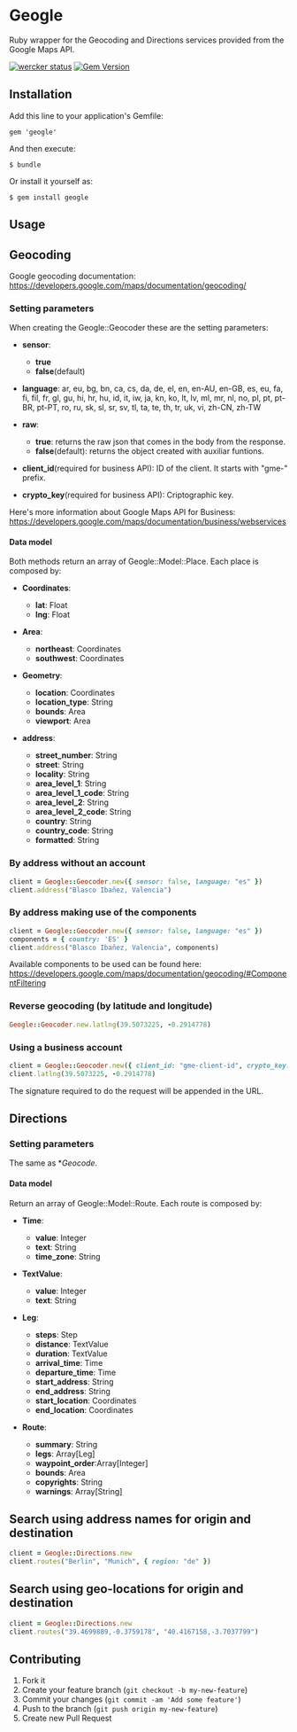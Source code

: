 # Geogle

Ruby wrapper for the Geocoding and Directions services provided from the Google Maps API.

[![wercker status](https://app.wercker.com/status/6122e4f0966ee255949e2eb465aefd10/m "wercker status")](https://app.wercker.com/project/bykey/6122e4f0966ee255949e2eb465aefd10)
[![Gem Version](https://badge.fury.io/rb/geogle.svg)](http://badge.fury.io/rb/geogle)

## Installation

Add this line to your application's Gemfile:

    gem 'geogle'

And then execute:

    $ bundle

Or install it yourself as:

    $ gem install geogle

## Usage

## Geocoding
Google geocoding documentation:
https://developers.google.com/maps/documentation/geocoding/

### Setting parameters

When creating the Geogle::Geocoder these are the setting parameters:

* **sensor**:
    * **true**
    * **false**(default)
* **language**: ar, eu, bg, bn, ca, cs, da, de, el, en, en-AU, en-GB, es, eu, fa, fi, fil, fr, gl, gu, hi, hr, hu, id, it, iw, ja, kn, ko, lt, lv, ml, mr, nl, no, pl, pt, pt-BR, pt-PT, ro, ru, sk, sl, sr, sv, tl, ta, te, th, tr, uk, vi, zh-CN, zh-TW
* **raw**:
    * **true**: returns the raw json that comes in the body from the response.
    * **false**(default): returns the object created with auxiliar funtions.

* **client_id**(required for business API): ID of the client. It starts with "gme-" prefix.
* **crypto_key**(required for business API): Criptographic key.

Here's more information about Google Maps API for Business:
https://developers.google.com/maps/documentation/business/webservices

#### Data model

Both methods return an array of Geogle::Model::Place. Each place is composed by:

* **Coordinates**:
    * **lat**: Float
    * **lng**: Float

* **Area**:
    * **northeast**: Coordinates
    * **southwest**: Coordinates

* **Geometry**:
    * **location**: Coordinates
    * **location_type**: String
    * **bounds**: Area
    * **viewport**: Area
* **address**:
    * **street_number**: String
    * **street**: String
    * **locality**: String
    * **area_level_1**: String
    * **area_level_1_code**: String
    * **area_level_2**: String
    * **area_level_2_code**: String
    * **country**: String
    * **country_code**: String
    * **formatted**: String


### By address without an account

```ruby
client = Geogle::Geocoder.new({ sensor: false, language: "es" })
client.address("Blasco Ibañez, Valencia")
```

### By address making use of the components

```ruby
client = Geogle::Geocoder.new({ sensor: false, language: "es" })
components = { country: 'ES' }
client.address("Blasco Ibañez, Valencia", components)
```

  Available components to be used can be found here:
  https://developers.google.com/maps/documentation/geocoding/#ComponentFiltering

### Reverse geocoding (by latitude and longitude)

```ruby
Geogle::Geocoder.new.latlng(39.5073225, -0.2914778)
```

### Using a business account

```ruby
client = Geogle::Geocoder.new({ client_id: "gme-client-id", crypto_key: "crypto-key" })
client.latlng(39.5073225, -0.2914778)
```

  The signature required to do the request will be appended in the URL.

## Directions

### Setting parameters

The same as **Geocode*.

#### Data model

Return an array of Geogle::Model::Route. Each route is composed by:

* **Time**:
    * **value**: Integer
    * **text**: String
    * **time_zone**: String

* **TextValue**:
    * **value**: Integer
    * **text**: String

* **Leg**:
    * **steps**: Step
    * **distance**: TextValue
    * **duration**: TextValue
    * **arrival_time**: Time
    * **departure_time**: Time
    * **start_address**: String
    * **end_address**: String
    * **start_location**: Coordinates
    * **end_location**: Coordinates

* **Route**:
    * **summary**: String
    * **legs**: Array[Leg]
    * **waypoint_order**:Array[Integer]
    * **bounds**: Area
    * **copyrights**: String
    * **warnings**: Array[String]


## Search using address names for origin and destination

```ruby
client = Geogle::Directions.new
client.routes("Berlin", "Munich", { region: "de" })
```

## Search using geo-locations for origin and destination

```ruby
client = Geogle::Directions.new
client.routes("39.4699889,-0.3759178", "40.4167158,-3.7037799")
```


## Contributing

1. Fork it
2. Create your feature branch (`git checkout -b my-new-feature`)
3. Commit your changes (`git commit -am 'Add some feature'`)
4. Push to the branch (`git push origin my-new-feature`)
5. Create new Pull Request
